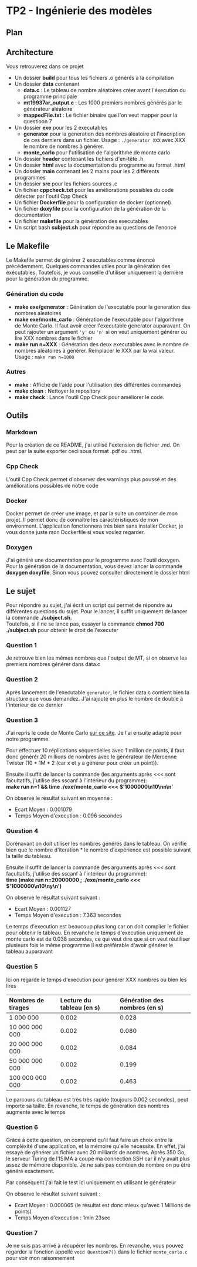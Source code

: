 # TP2 - Ingénierie des modèles

## Plan

## Architecture 

Vous retrouverez dans ce projet 
- Un dossier **build** pour tous les fichiers .o générés à la compilation
- Un dossier **data** contenant 
    - **data.c** : Le tableau de nombre aléatoires créer avant l'éxecution du programme principale
    - **mt19937ar_output.c** : Les 1000 premiers nombres générés par le générateur aléatoire
    - **mappedFile.txt** : Le fichier binaire que l'on veut mapper pour la questioon 7
- Un dossier **exe** pour les 2 executables
    - **generator** pour la generation des nombres aléatoire et l'inscription de ces derniers dans un fichier. Usage : `./generator XXX` avec XXX le nombre de nombres à générer.
    - **monte_carlo** pour l'utilisation de l'algorithme de monte carlo
- Un dossier **header** contenant les fichiers d'en-tête .h
- Un dossier **html** avec la documentation du programme au format .html
- Un dossier **main** contenant les 2 mains pour les 2 différents programmes
- Un dossier **src** pour les fichiers sources .c
- Un fichier **cppcheck.txt** pour les améliorations possibles du code détecter par l'outil Cpp Check
- Un fichier **Dockerfile** pour la configuration de docker (optionnel)
- Un fichier **doxyfile** pour la configuration de la génération de la documentation
- Un fichier **makefile** pour la génération des executables
- Un script bash **subject.sh** pour répondre au questions de l'enoncé


## Le Makefile

Le Makefile permet de générer 2 executables comme énoncé précédemment. Quelques commandes utiles pour la génération des éxécutables. Toutefois, je vous conseille d'utiliser uniquement la dernière pour la génération du programme.

### Génération du code

- **make exe/generator** : Génération de l'executable pour la generation des nombres aleatoires
- **make exe/monte_carlo** : Génération de l'executable pour l'algorithme de Monte Carlo. Il faut avoir créer l'executable generator auparavant. On peut rajouter un argument `'y'` ou `'n'` si on veut uniquement générer ou lire XXX nombres dans le fichier
- **make run n=XXX** : Génération des deux executables avec le nombre de nombres aléatoires à générer. Remplacer le XXX par la vrai valeur. Usage : `make run n=1000`

### Autres

- **make** : Affiche de l'aide pour l'utilisation des différentes commandes
- **make clean** : Nettoyer le repository
- **make check** : Lance l'outil Cpp Check pour améliorer le code.

## Outils 

### Markdown

Pour la création de ce README, j'ai utilisé l'extension de fichier .md. On peut par la suite exporter ceci sous format .pdf ou .html.

### Cpp Check

L'outil Cpp Check permet d'observer des warnings plus poussé et des améliorations possibles de notre code

### Docker

Docker permet de créer une image, et par la suite un container de mon projet. Il permet donc de connaître les caractéristiques de mon environment. L'application fonctionnera très bien sans installer Docker, je vous donne juste mon Dockerfile si vous voulez regarder.

### Doxygen

J'ai généré une documentation pour le programme avec l'outil doxygen. Pour la génération de la documentation, vous devez lancer la commande **doxygen doxyfile**. Sinon vous pouvez consulter directement le dossier html

## Le sujet

Pour répondre au sujet, j'ai écrit un script qui permet de répondre au différentes questions du sujet. Pour le lancer, il suffit uniquement de lancer la commande **./subject.sh**.   
Toutefois, si il ne se lance pas, essayer la commande **chmod 700 ./subject.sh** pour obtenir le droit de l'executer

### Question 1 

Je retrouve bien les mêmes nombres que l'output de MT, si on observe les premiers nombres générer dans data.c

### Question 2 

Après lancement de l'executable `generator`, le fichier data.c contient bien la structure que vous demandez. J'ai rajouté en plus le nombre de double à l'interieur de ce dernier

### Question 3 

J'ai repris le code de Monte Carlo [sur ce site](https://www.dartmouth.edu/~rc/classes/soft_dev/C_simple_ex.html). Je l'ai ensuite adapté pour notre programme.

Pour effectuer 10 réplications séquentielles avec 1 million de points, il faut donc générér 20 millions de nombres avec le générateur de Mercenne Twister (10 * 1M * 2 (car x et y à générer pour créer un point)). 

Ensuite il suffit de lancer la commande (les arguments après <<< sont facultatifs, j'utilise des sscanf à l'intérieur du programme):   
**make run n=1 && time ./exe/monte_carlo <<< $'1000000\n10\nn\n'**

On observe le résultat suivant en moyenne : 
- Ecart Moyen : 0.001079
- Temps Moyen d'execution : 0.096 secondes

### Question 4

Dorénavant on doit utiliser les nombres générés dans le tableau. On vérifie bien que le nombre d'iteration * le nombre d'expérience est possible suivant la taille du tableau.

Ensuite il suffit de lancer la commande (les arguments après <<< sont facultatifs, j'utilise des sscanf à l'intérieur du programme):   
**time (make run n=20000000 ; ./exe/monte_carlo <<< $'1000000\n10\ny\n')**

On observe le résultat suivant suivant : 
- Ecart Moyen : 0.001127
- Temps Moyen d'execution : 7.363 secondes

Le temps d'execution est beaucoup plus long car on doit compiler le fichier pour obtenir le tableau. En revanche le temps d'execution uniquement de monte carlo est de 0.038 secondes, ce qui veut dire que si on veut réutiliser plusieurs fois le même programme il est préférable d'avoir générer le tableau auparavant

### Question 5 

Ici on regarde le temps d'execution pour générer XXX nombres ou bien les lires 

|Nombres de tirages|Lecture du tableau (en s)|Génération des nombres (en s)|
|:-|:-|:-|
|1 000 000|0.002|0.028|
|10 000 000 000|0.002|0.080|
|20 000 000 000|0.002|0.084|
|50 000 000 000|0.002|0.199|
|100 000 000 000|0.002|0.463|

Le parcours du tableau est très très rapide (toujours 0.002 secondes), peut importe sa taille. En revanche, le temps de génération des nombres augmente avec le temps

### Question 6

Grâce à cette question, on comprend qu'il faut faire un choix entre la compléxité d'une application, et la mémoire qu'elle nécessite. En effet, j'ai essayé de générer un fichier avec 20 milliards de nombres. Après 350 Go, le serveur Turing de l'ISIMA a coupé ma connection SSH car il n'y avait plus assez de mémoire disponible. Je ne sais pas combien de nombre on pu être généré exactement.

Par conséquent j'ai fait le test ici uniquement en utilisant le générateur

On observe le résultat suivant suivant : 
- Ecart Moyen : 0.000065 (le résultat est donc mieux qu'avec 1 Millions de points)
- Temps Moyen d'execution : 1min 23sec

### Question 7 

Je ne suis pas arrivé à récupérer les nombres. En revanche, vous pouvez regarder la fonction appellé `void Question7()` dans le fichier `monte_carlo.c` pour voir mon raisonnement